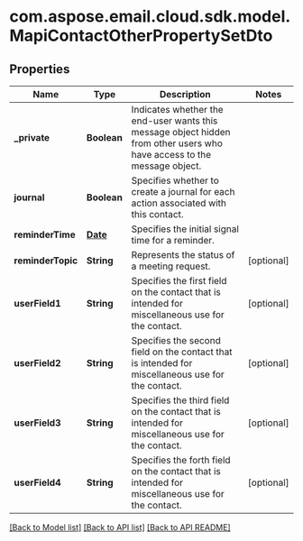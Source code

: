 
# com.aspose.email.cloud.sdk.model.MapiContactOtherPropertySetDto
## Properties
Name | Type | Description | Notes
------------ | ------------- | ------------- | -------------
**_private** | **Boolean** | Indicates whether the end-user wants this message object hidden from other users who have access to the message object.              | 
**journal** | **Boolean** | Specifies whether to create a journal for each action associated with this contact.              | 
**reminderTime** | [**Date**](Date.md) | Specifies the initial signal time for a reminder.              | 
**reminderTopic** | **String** | Represents the status of a meeting request.              |  [optional]
**userField1** | **String** | Specifies the first field on the contact that is intended for miscellaneous use for the contact.              |  [optional]
**userField2** | **String** | Specifies the second field on the contact that is intended for miscellaneous use for the contact.              |  [optional]
**userField3** | **String** | Specifies the third field on the contact that is intended for miscellaneous use for the contact.              |  [optional]
**userField4** | **String** | Specifies the forth field on the contact that is intended for miscellaneous use for the contact.              |  [optional]




[[Back to Model list]](README.md#documentation-for-models) [[Back to API list]](README.md#documentation-for-api-endpoints) [[Back to API README]](README.md)

